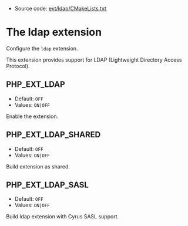 <!-- This is auto-generated file. -->
* Source code: [ext/ldap/CMakeLists.txt](https://github.com/petk/php-build-system/blob/master/cmake/ext/ldap/CMakeLists.txt)

# The ldap extension

Configure the `ldap` extension.

This extension provides support for LDAP (Lightweight Directory Access
Protocol).

## PHP_EXT_LDAP

* Default: `OFF`
* Values: `ON|OFF`

Enable the extension.

## PHP_EXT_LDAP_SHARED

* Default: `OFF`
* Values: `ON|OFF`

Build extension as shared.

## PHP_EXT_LDAP_SASL

* Default: `OFF`
* Values: `ON|OFF`

Build ldap extension with Cyrus SASL support.
